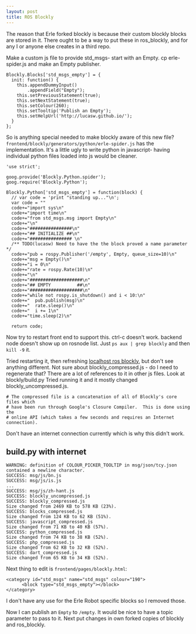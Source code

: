 ```yaml
---
layout: post
title: ROS Blockly
---
```


The reason that Erle forked blockly is because their custom blockly blocks are stored in it.
There ought to be a way to put these in ros_blockly, and for any I or anyone else creates in a third repo.

Make a custom js file to provide std_msgs- start with an Empty.
cp erle-spider.js and make an Empty publisher.

    Blockly.Blocks['std_msgs_empty'] = {
      init: function() {
        this.appendDummyInput()
            .appendField("Empty");
        this.setPreviousStatement(true);
        this.setNextStatement(true);
        this.setColour(260);
        this.setTooltip('Publish an Empty');
        this.setHelpUrl('http://lucasw.github.io/');
      }
    };

So is anything special needed to make blockly aware of this new file?
`frontend/blockly/generators/python/erle-spider.js` has the implementation.
It's a little ugly to write python in javascript- having individual python files loaded into js would be cleaner.


    'use strict';

    goog.provide('Blockly.Python.spider');
    goog.require('Blockly.Python');

    Blockly.Python['std_msgs_empty'] = function(block) {
      // var code = 'print "standing up..."\n';
      var code = ""
      code+="import sys\n"
      code+="import time\n"
      code+="from std_msgs.msg import Empty\n"
      code+="\n"
      code+="################\n"
      code+="## INITIALIZE ##\n"
      code+="################ \n"
      /** TODO(lucasw) Need to have the the block proved a name parameter */
      code+="pub = rospy.Publisher('/empty', Empty, queue_size=10)\n"
      code+="msg = Empty()\n"
      code+="i = 0\n"
      code+="rate = rospy.Rate(10)\n"
      code+="\n"
      code+="####################\n"
      code+="## EMPTY          ##\n"
      code+="####################\n"
      code+="while not rospy.is_shutdown() and i < 10:\n"
      code+="  pub.publish(msg)\n"
      code+="  rate.sleep()\n"
      code+="  i += 1\n"
      code+="time.sleep(2)\n"

      return code;

Now try to restart front end to support this.
ctrl-c doesn't work.
backend node doesn't show up on rosnode list.
Just `ps aux | grep blockly` and then `kill -9` it.

Tried restarting it, then refreshing [localhost ros blockly](http://localhost/ros_blockly), but don't see anything different.
Not sure about blockly_compressed.js - do I need to regenerate that?
There are a lot of references to it in other js files.
Look at blockly/build.py
Tried running it and it mostly changed blockly_uncompressed.js.

    # The compressed file is a concatenation of all of Blockly's core files which
    # have been run through Google's Closure Compiler.  This is done using the
    # online API (which takes a few seconds and requires an Internet connection).

Don't have an internet connection currently which is why this didn't work.

## build.py with internet

    WARNING: definition of COLOUR_PICKER_TOOLTIP in msg/json/tcy.json contained a newline character.
    SUCCESS: msg/js/bn.js
    SUCCESS: msg/js/is.js
    ...
    SUCCESS: msg/js/zh-hant.js
    SUCCESS: blockly_uncompressed.js
    SUCCESS: blockly_compressed.js
    Size changed from 2469 KB to 578 KB (23%).
    SUCCESS: blocks_compressed.js
    Size changed from 124 KB to 62 KB (51%).
    SUCCESS: javascript_compressed.js
    Size changed from 71 KB to 40 KB (57%).
    SUCCESS: python_compressed.js
    Size changed from 74 KB to 38 KB (52%).
    SUCCESS: php_compressed.js
    Size changed from 62 KB to 32 KB (52%).
    SUCCESS: dart_compressed.js
    Size changed from 65 KB to 34 KB (52%).

Next thing to edit is `frontend/pages/blockly.html`:

    <category id="std_msgs" name="std_msgs" colour="190">
          <block type="std_msgs_empty"></block>
    </category>

I don't have any use for the Erle Robot specific blocks so I removed those.

Now I can publish an `Empty` to `/empty`.
It would be nice to have a topic parameter to pass to it.
Next put changes in own forked copies of blockly and ros_blockly.
